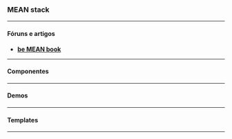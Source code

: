 ### MEAN stack

---

#### Fóruns e artigos
- __[be MEAN book](https://github.com/ericdouglas/be-MEAN-resources)__

---

#### Componentes

---

#### Demos

---

#### Templates

---